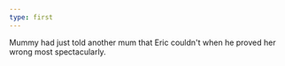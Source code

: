 ```yaml
---
type: first
---
```


Mummy had just told another mum that Eric couldn't when he proved her wrong most spectacularly.